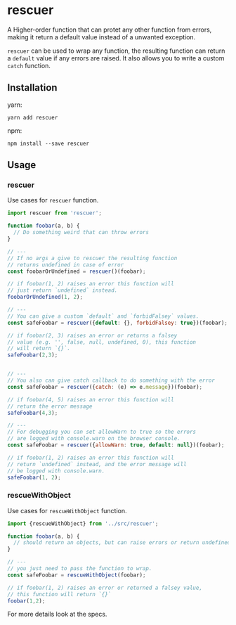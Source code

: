 # rescuer
A Higher-order function that can protet any other function from errors, making it return a default value instead of a unwanted exception.

`rescuer` can be used to wrap any function, the resulting function can return a `default` value if any errors are raised. It also allows you to write a custom `catch` function.

## Installation

yarn:

```
yarn add rescuer
```

npm:

```
npm install --save rescuer
```

## Usage

### rescuer

Use cases for `rescuer` function.

```js
import rescuer from 'rescuer';

function foobar(a, b) {
  // Do something weird that can throw errors
}

// ---
// If no args a give to rescuer the resulting function
// returns undefined in case of error
const foobarOrUndefined = rescuer()(foobar);

// if foobar(1, 2) raises an error this function will
// just return `undefined` instead.
foobarOrUndefined(1, 2);

// ---
// You can give a custom `default` and `forbidFalsey` values.
const safeFoobar = rescuer({default: {}, forbidFalsey: true})(foobar);

// if foobar(2, 3) raises an error or returns a falsey
// value (e.g. '', false, null, undefined, 0), this function
// will return `{}`.
safeFoobar(2,3);


// ---
// You also can give catch callback to do something with the error
const safeFoobar = rescuer({catch: (e) => e.message})(foobar);

// if foobar(4, 5) raises an error this function will
// return the error message
safeFoobar(4,3);

// ---
// For debugging you can set allowWarn to true so the errors
// are logged with console.warn on the browser console.
const safeFoobar = rescuer({allowWarn: true, default: null})(foobar);

// if foobar(1, 2) raises an error this function will
// return `undefined` instead, and the error message will
// be logged with console.warn.
safeFoobar(1, 2);
```
### rescueWithObject

Use cases for `rescueWithObject` function.

```js
import {rescueWithObject} from '../src/rescuer';

function foobar(a, b) {
  // should return an objects, but can raise errors or return undefined when something goes wrong.
}

// ---
// you just need to pass the function to wrap.
const safeFoobar = rescueWithObject(foobar);

// if foobar(1, 2) raises an error or returned a falsey value,
// this function will return `{}`
foobar(1,2);
```


For more details look at the specs.
